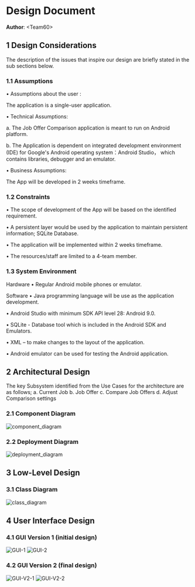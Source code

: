 # Design Document

**Author**: \<Team60\>

## 1 Design Considerations

The description of the issues that inspire our design are briefly stated in the sub sections below.

### 1.1 Assumptions

•	Assumptions about the user :

 The application is a single-user application.
 
•	Technical Assumptions:

   a.   The Job Offer Comparison application is meant to run on Android platform.
  
   b.   The Application is dependent on integrated development environment (IDE) for Google's Android operating system：Android Studio， which contains libraries, debugger and an emulator.
  
•	Business Assumptions: 

The App will be developed in 2 weeks timeframe.


### 1.2 Constraints

•	The scope of development of the App will be based on the identified requirement.

•	A persistent layer would be used by the application to maintain persistent information; SQLite Database.

•	The application will be implemented within 2 weeks timeframe.

•	The resources/staff are limited to a 4-team member.


### 1.3 System Environment

Hardware
•	Regular Android mobile phones or emulator.

Software
•	Java programming language will be use as the application development. 

•	Android Studio with minimum SDK API  level 28: Android 9.0.  

•	SQLite  - Database tool which is included in the Android SDK and Emulators.

•	XML – to make changes to the layout of the application.

•	Android emulator can be used for testing the Android application. 


## 2 Architectural Design

The key Subsystem identified from the Use Cases for the architecture are as follows;
a.	Current Job 
b.	Job Offer 
c.	Compare Job Offers
d.	Adjust Comparison settings


### 2.1 Component Diagram

![component_diagram](images/ComponentDiagram.png)

### 2.2 Deployment Diagram

![deployment_diagram](images/DeploymentDiagram.png)

## 3 Low-Level Design

### 3.1 Class Diagram

![class_diagram](images/TeamDesign.png)

## 4 User Interface Design

### 4.1 GUI Version 1 (initial design)
![GUI-1](images/GUI-1.PNG)
![GUI-2](images/GUI-2.PNG)

### 4.2 GUI Version 2 (final design)
![GUI-V2-1](images/GUI-V2-1.PNG)
![GUI-V2-2](images/GUI-V2-2.PNG)

